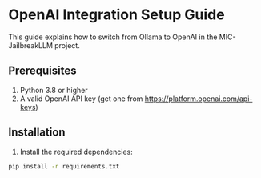# OpenAI Integration Setup Guide

This guide explains how to switch from Ollama to OpenAI in the MIC-JailbreakLLM project.

## Prerequisites

1. Python 3.8 or higher
2. A valid OpenAI API key (get one from https://platform.openai.com/api-keys)

## Installation

1. Install the required dependencies:
```bash
pip install -r requirements.txt
```
